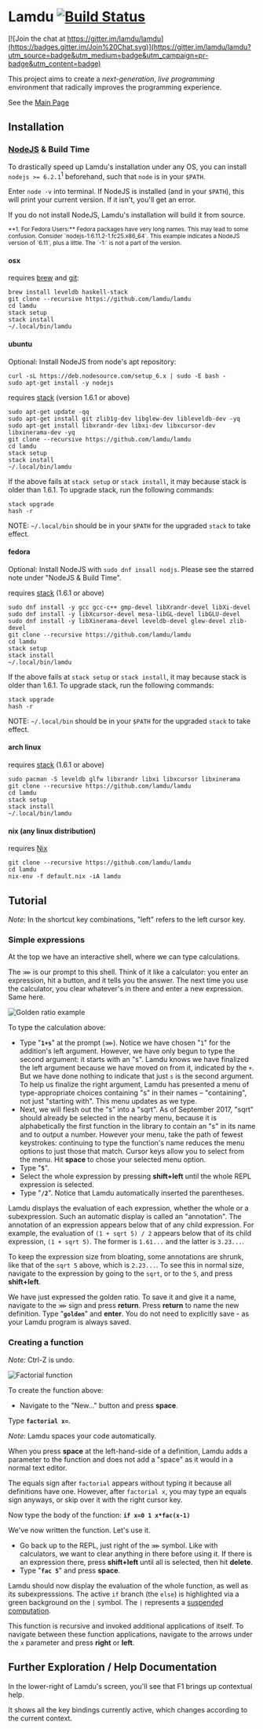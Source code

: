# Lamdu [![Build Status](https://travis-ci.org/lamdu/lamdu.svg)](https://travis-ci.org/lamdu/lamdu)

[![Join the chat at https://gitter.im/lamdu/lamdu](https://badges.gitter.im/Join%20Chat.svg)](https://gitter.im/lamdu/lamdu?utm_source=badge&utm_medium=badge&utm_campaign=pr-badge&utm_content=badge)

This project aims to create a *next-generation*, *live programming* environment
that radically improves the programming experience.

See the [Main Page](http://lamdu.org/)

## Installation

### [NodeJS](https://nodejs.org/en/) & Build Time

To drastically speed up Lamdu's installation under any OS, you can install
`nodejs >= 6.2.1`<sup>1</sup> beforehand, such that `node` is in your `$PATH`.

Enter `node -v` into terminal. If NodeJS is installed (and in your `$PATH`),
this will print your current version. If it isn't, you'll get an error.

If you do not install NodeJS, Lamdu's installation will build it from
source.

<sup>
**1. For Fedora Users:**
Fedora packages have very long names. This may lead to some confusion.
Consider `nodejs-1:6.11.2-1.fc25.x86_64`.
This example indicates a NodeJS version of `6.11`, plus a little.
The `-1:` is not a part of the version.
</sup>

#### osx

requires [brew](http://brew.sh/) and [git](https://git-scm.com/):

```shell
brew install leveldb haskell-stack
git clone --recursive https://github.com/lamdu/lamdu
cd lamdu
stack setup
stack install
~/.local/bin/lamdu

```

#### ubuntu

Optional: Install NodeJS from node's apt repository:

```shell
curl -sL https://deb.nodesource.com/setup_6.x | sudo -E bash -
sudo apt-get install -y nodejs
```

requires [stack](https://github.com/commercialhaskell/stack/releases) (version 1.6.1 or above)

```shell
sudo apt-get update -qq
sudo apt-get install git zlib1g-dev libglew-dev libleveldb-dev -yq
sudo apt-get install libxrandr-dev libxi-dev libxcursor-dev libxinerama-dev -yq
git clone --recursive https://github.com/lamdu/lamdu
cd lamdu
stack setup
stack install
~/.local/bin/lamdu
```

If the above fails at `stack setup` or `stack install`, it may because stack is older than 1.6.1. To upgrade stack, run the following commands:

```shell
stack upgrade
hash -r
```

NOTE: `~/.local/bin` should be in your `$PATH` for the upgraded `stack` to take effect.

#### fedora

Optional: Install NodeJS with `sudo dnf insall nodjs`.
Please see the starred note under "NodeJS & Build Time".

requires [stack](https://github.com/commercialhaskell/stack/releases) (1.6.1 or above)

```shell
sudo dnf install -y gcc gcc-c++ gmp-devel libXrandr-devel libXi-devel
sudo dnf install -y libXcursor-devel mesa-libGL-devel libGLU-devel
sudo dnf install -y libXinerama-devel leveldb-devel glew-devel zlib-devel
git clone --recursive https://github.com/lamdu/lamdu
cd lamdu
stack setup
stack install
~/.local/bin/lamdu
```

If the above fails at `stack setup` or `stack install`, it may because stack is older than 1.6.1. To upgrade stack, run the following commands:

```shell
stack upgrade
hash -r
```

NOTE: `~/.local/bin` should be in your `$PATH` for the upgraded `stack` to take effect.

#### arch linux

requires [stack](https://github.com/commercialhaskell/stack/releases) (1.6.1 or above)

```shell
sudo pacman -S leveldb glfw libxrandr libxi libxcursor libxinerama
git clone --recursive https://github.com/lamdu/lamdu
cd lamdu
stack setup
stack install
~/.local/bin/lamdu

```

#### nix (any linux distribution)

requires [Nix](https://nixos.org/nix/)

```shell
git clone --recursive https://github.com/lamdu/lamdu
cd lamdu
nix-env -f default.nix -iA lamdu
```

## Tutorial

*Note:* In the shortcut key combinations, "left" refers to the left cursor key.

### Simple expressions

At the top we have an interactive shell, where we can type calculations.

The `⋙` is our prompt to this shell. Think of it like a calculator:
you enter an expression, hit a button, and it tells you the answer.
The next time you use the calculator,
you clear whatever's in there and enter a new expression. Same here.

![Golden ratio example](https://i.imgur.com/vbPRcCO.png)

To type the calculation above:

* Type "**`1+s`**" at the prompt (`⋙`).
  Notice we have chosen "`1`" for the addition's left argument.
  However, we have only begun to type the second argument: it starts with an "s".
  Lamdu knows we have finalized the left argument because we have moved on from it,
  indicated by the `+`.
  But we have done nothing to indicate that just `s` is the second argument.
  To help us finalize the right argument, Lamdu has presented a menu of
  type-appropriate choices containing "s" in their names &ndash; "containing",
  not just "starting with". This menu updates as we type.
* Next, we will flesh out the "s" into a "sqrt".
  As of September 2017, "sqrt" should already be selected in the nearby menu,
  because it is alphabetically the first function in the library to contain an "s"
  in its name and to output a number.
  However your menu, take the path of fewest keystrokes:
  continuing to type the function's name
  reduces the menu options to just those that match.
  Cursor keys allow you to select from the menu.
  Hit **space** to chose your selected menu option.
* Type "**`5`**".
* Select the whole expression by pressing **shift+left** until the whole REPL expression is selected.
* Type "**`/2`**".
  Notice that Lamdu automatically inserted the parentheses.

Lamdu displays the evaluation of each expression, whether the whole or a subexpression.
Such an automatic display is called an "annotation".
The annotation of an expression appears below that of any child expression.
For example, the evaluation of `(1 + sqrt 5) / 2`
appears below that of its child expression, `(1 + sqrt 5)`.
The former is `1.61...` and the latter is `3.23...`.

To keep the expression size from bloating, some annotations are shrunk,
like that of the `sqrt 5` above, which is `2.23...`.
To see this in normal size, navigate to the expression by going to the `sqrt`,
or to the `5`, and press **shift+left**.

We have just expressed the golden ratio.
To save it and give it a name, navigate to the `⋙` sign and press **return**.
Press **return** to name the new definition.
Type "**`golden`**" and **enter**.
You do not need to explicitly save - as your Lamdu program is always saved.

### Creating a function

*Note:* Ctrl-Z is undo.

![Factorial function](https://i.imgur.com/vWjV8pc.png)

To create the function above:

* Navigate to the "New..." button and press **space**.

Type **`factorial x=`**.

*Note:* Lamdu spaces your code automatically.

When you press **space** at the left-hand-side of a definition, Lamdu
adds a parameter to the function and does not add a "space" as it
would in a normal text editor.

  The equals sign after `factorial` appears without typing it because all definitions have one.
  However, after `factorial x`, you may type an equals sign anyways, or skip over it with the right cursor key.

Now type the body of the function: **`if x=0 1 x*fac(x-1)`**

We've now written the function. Let's use it.

* Go back up to the REPL, just right of the `⋙` symbol.
  Like with calculators, we want to clear anything in there before using it.
  If there is an expression there, press **shift+left** until all is selected, then hit **delete**.
* Type "**`fac 5`**" and press **space**.

Lamdu should now display the evaluation of the whole function, as well as its subexpresssions.
The active `if` branch (the `else`) is highlighted via a green background on the `|` symbol.
The `|` represents a [suspended computation](https://github.com/lamdu/lamdu/blob/master/doc/Language.md#suspended-computations).

This function is recursive and invoked additional applications of itself.
To navigate between these function applications,
navigate to the arrows under the `x` parameter and press **right** or **left**.

## Further Exploration / Help Documentation

In the lower-right of Lamdu's screen, you'll see that F1 brings up contextual help.

It shows all the key bindings currently active, which changes
according to the current context.
